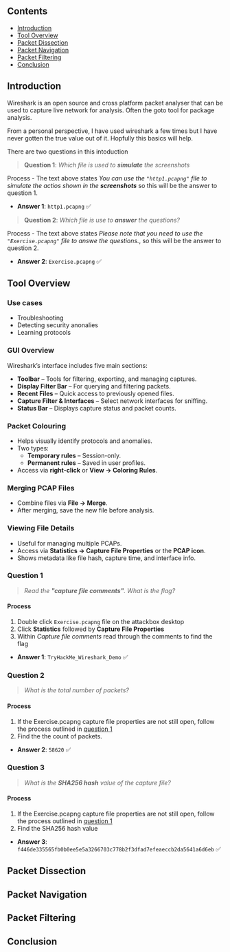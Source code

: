 ## Contents
- [Introduction](#introduction)
- [Tool Overview](#tool-overview)
- [Packet Dissection](#packet-dissection)
- [Packet Navigation](#packet-navigation)
- [Packet Filtering](#packet-filtering)
- [Conclusion](#conclusion)


## Introduction
Wireshark is an open source and cross platform packet analyser that can be used to capture live network for analysis. Often the goto tool for package analysis. 

From a personal perspective, I have used wireshark a few times but I have never gotten the true value out of it. Hopfully this basics will help.

There are two questions in this intoduction

> **Question 1**: _Which file is used to **simulate** the screenshots_

Process - The text above states _You can use the `"http1.pcapng"` file to simulate the actios shown in the **screenshots**_ so this will be the answer to question 1.

- **Answer 1**: `http1.pcapng` ✅

> **Question 2**: _Which file is use to **answer** the questions?_

Process - The text above states _Please note that you need to use the `"Exercise.pcapng"` file to answe the questions._, so this will be the answer to question 2.

- **Answer 2**: `Exercise.pcapng` ✅


## Tool Overview
### Use cases
- Troubleshooting
- Detecting security anonalies
- Learning protocols

### GUI Overview
Wireshark’s interface includes five main sections:
- **Toolbar** – Tools for filtering, exporting, and managing captures.
- **Display Filter Bar** – For querying and filtering packets.
- **Recent Files** – Quick access to previously opened files.
- **Capture Filter & Interfaces** – Select network interfaces for sniffing.
- **Status Bar** – Displays capture status and packet counts.

### Packet Colouring
- Helps visually identify protocols and anomalies.
- Two types:
  - **Temporary rules** – Session-only.
  - **Permanent rules** – Saved in user profiles.
- Access via **right-click** or **View → Coloring Rules**.

### Merging PCAP Files
- Combine files via **File → Merge**.
- After merging, save the new file before analysis.

### Viewing File Details
- Useful for managing multiple PCAPs.
- Access via **Statistics → Capture File Properties** or the **PCAP icon**.
- Shows metadata like file hash, capture time, and interface info.

### Question 1
> _Read the **"capture file comments"**. What is the flag?_

#### Process
1. Double click `Exercise.pcapng` file on the attackbox desktop
2. Click **Statistics** followed by **Capture File Properties**
3. Within _Capture file comments_ read through the comments to find the flag

- **Answer 1**: `TryHackMe_Wireshark_Demo` ✅
 
### Question 2
> _What is the total number of packets?_

#### Process
1. If the Exercise.pcapng capture file properties are not still open, follow the process outlined in [question 1](#question-1)
2. Find the the count of packets.

- **Answer 2**: `58620` ✅

### Question 3
> _What is the **SHA256 hash** value of the capture file?_

#### Process
1. If the Exercise.pcapng capture file properties are not still open, follow the process outlined in [question 1](#question-1)
2. Find the SHA256 hash value

- **Answer 3**: `f446de335565fb0b0ee5e5a3266703c778b2f3dfad7efeaeccb2da5641a6d6eb` ✅


## Packet Dissection


## Packet Navigation


## Packet Filtering


## Conclusion

